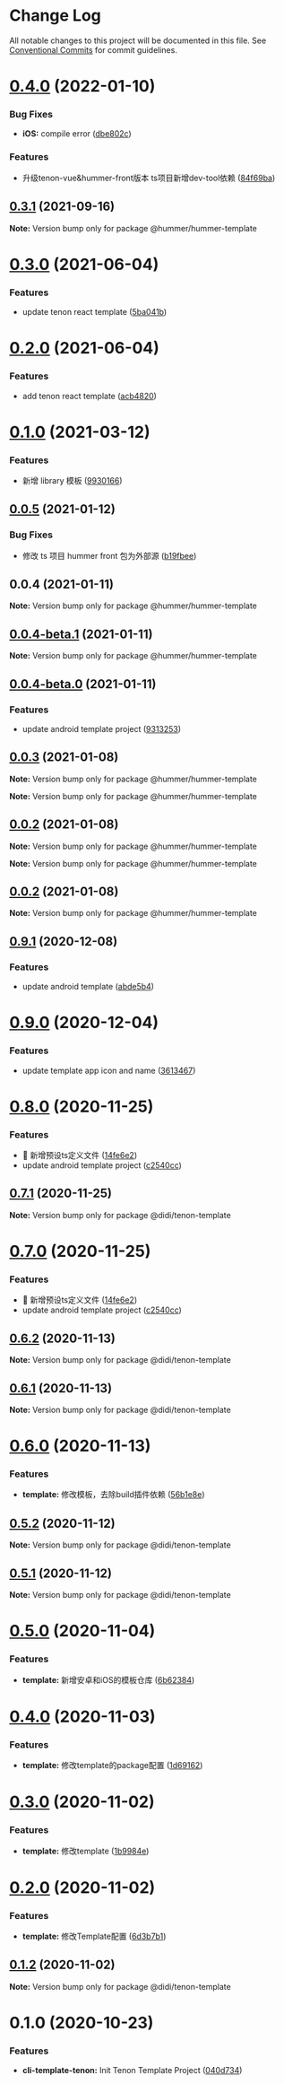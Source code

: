 # Change Log

All notable changes to this project will be documented in this file.
See [Conventional Commits](https://conventionalcommits.org) for commit guidelines.

# [0.4.0](https://github.com.cnpmjs.org/OrangeLab/hummer-cli-template/compare/v0.3.1...v0.4.0) (2022-01-10)


### Bug Fixes

* **iOS:** compile error ([dbe802c](https://github.com.cnpmjs.org/OrangeLab/hummer-cli-template/commit/dbe802c5436c8379080f7ec839eda810e1172eff))


### Features

* 升级tenon-vue&hummer-front版本 ts项目新增dev-tool依赖 ([84f69ba](https://github.com.cnpmjs.org/OrangeLab/hummer-cli-template/commit/84f69ba96aa1e216ae205f9759298c7108112ee8))





## [0.3.1](https://github.com.cnpmjs.org/OrangeLab/hummer-cli-template/compare/v0.3.0...v0.3.1) (2021-09-16)

**Note:** Version bump only for package @hummer/hummer-template





# [0.3.0](https://github.com/hummer-home/hummer-cli-template/compare/v0.2.0...v0.3.0) (2021-06-04)


### Features

* update tenon react template ([5ba041b](https://github.com/hummer-home/hummer-cli-template/commit/5ba041be837533d273dee5f13b55074f5cf97b38))





# [0.2.0](https://github.com/hummer-home/hummer-cli-template/compare/v0.1.1...v0.2.0) (2021-06-04)


### Features

* add tenon react template ([acb4820](https://github.com/hummer-home/hummer-cli-template/commit/acb4820b15e42e966ed0854e4f3de1f0027b41a6))





# [0.1.0](https://github.com/hummer-home/hummer-cli-template/compare/v0.0.5...v0.1.0) (2021-03-12)


### Features

* 新增 library 模板 ([9930166](https://github.com/hummer-home/hummer-cli-template/commit/99301660075b43b05bb2c628fc4404804b032a06))





## [0.0.5](https://github.com/hummer-home/hummer-cli-template/compare/v0.0.4...v0.0.5) (2021-01-12)


### Bug Fixes

* 修改 ts 项目 hummer front 包为外部源 ([b19fbee](https://github.com/hummer-home/hummer-cli-template/commit/b19fbeefc46f3c39dceff6f1a94511495a3113db))





## 0.0.4 (2021-01-11)

**Note:** Version bump only for package @hummer/hummer-template





## [0.0.4-beta.1](https://git.xiaojukeji.com/tenon/cli-template/compare/v0.0.4-beta.0...v0.0.4-beta.1) (2021-01-11)

**Note:** Version bump only for package @hummer/hummer-template





## [0.0.4-beta.0](https://git.xiaojukeji.com/tenon/cli-template/compare/v0.0.3...v0.0.4-beta.0) (2021-01-11)


### Features

* update android template project ([9313253](https://git.xiaojukeji.com/tenon/cli-template/commits/9313253b78c5a25793fbc012944de8af126f176e))





## [0.0.3](https://git.xiaojukeji.com/tenon/cli-template/compare/v0.9.1...v0.0.3) (2021-01-08)

**Note:** Version bump only for package @hummer/hummer-template







**Note:** Version bump only for package @hummer/hummer-template





## [0.0.2](https://git.xiaojukeji.com/tenon/cli-template/compare/v0.9.1...v0.0.2) (2021-01-08)

**Note:** Version bump only for package @hummer/hummer-template







**Note:** Version bump only for package @hummer/hummer-template





## [0.0.2](https://git.xiaojukeji.com/tenon/cli-template/compare/v0.9.1...v0.0.2) (2021-01-08)

**Note:** Version bump only for package @hummer/hummer-template





## [0.9.1](https://git.xiaojukeji.com/tenon/cli-template/compare/v0.9.0...v0.9.1) (2020-12-08)


### Features

* update android template ([abde5b4](https://git.xiaojukeji.com/tenon/cli-template/commits/abde5b402fa6bec736dd78601c7c95fce9b01902))





# [0.9.0](https://git.xiaojukeji.com/tenon/cli-template/compare/v0.8.0...v0.9.0) (2020-12-04)


### Features

* update template app icon and name ([3613467](https://git.xiaojukeji.com/tenon/cli-template/commits/36134672d946e8c2bb27e0fe47cf6c3f9c8d281a))





# [0.8.0](https://git.xiaojukeji.com/tenon/cli-template/compare/v0.6.2...v0.8.0) (2020-11-25)


### Features

* 🎸 新增预设ts定义文件 ([14fe6e2](https://git.xiaojukeji.com/tenon/cli-template/commits/14fe6e27a622e5c8457dfed36bdbd0695cf02977))
* update android template project ([c2540cc](https://git.xiaojukeji.com/tenon/cli-template/commits/c2540cc71715356eee7d2ac7c1a87fb9cdd5f671))





## [0.7.1](https://git.xiaojukeji.com/tenon/cli-template/compare/v0.7.0...v0.7.1) (2020-11-25)

**Note:** Version bump only for package @didi/tenon-template





# [0.7.0](https://git.xiaojukeji.com/tenon/cli-template/compare/v0.6.2...v0.7.0) (2020-11-25)


### Features

* 🎸 新增预设ts定义文件 ([14fe6e2](https://git.xiaojukeji.com/tenon/cli-template/commits/14fe6e27a622e5c8457dfed36bdbd0695cf02977))
* update android template project ([c2540cc](https://git.xiaojukeji.com/tenon/cli-template/commits/c2540cc71715356eee7d2ac7c1a87fb9cdd5f671))





## [0.6.2](https://git.xiaojukeji.com/tenon/cli-template/compare/v0.6.1...v0.6.2) (2020-11-13)

**Note:** Version bump only for package @didi/tenon-template





## [0.6.1](https://git.xiaojukeji.com/tenon/cli-template/compare/v0.6.0...v0.6.1) (2020-11-13)

**Note:** Version bump only for package @didi/tenon-template





# [0.6.0](https://git.xiaojukeji.com/tenon/cli-template/compare/v0.5.2...v0.6.0) (2020-11-13)


### Features

* **template:** 修改模板，去除build插件依赖 ([56b1e8e](https://git.xiaojukeji.com/tenon/cli-template/commits/56b1e8e80904b37d1ae49531b4aa1f4e8fc537a2))





## [0.5.2](https://git.xiaojukeji.com/tenon/cli-template/compare/v0.5.1...v0.5.2) (2020-11-12)

**Note:** Version bump only for package @didi/tenon-template





## [0.5.1](https://git.xiaojukeji.com/tenon/cli-template/compare/v0.5.0...v0.5.1) (2020-11-12)

**Note:** Version bump only for package @didi/tenon-template





# [0.5.0](https://git.xiaojukeji.com/tenon/cli-template/compare/v0.4.0...v0.5.0) (2020-11-04)


### Features

* **template:** 新增安卓和iOS的模板仓库 ([6b62384](https://git.xiaojukeji.com/tenon/cli-template/commits/6b6238496788438ffebf05e094059da9a37a7b50))





# [0.4.0](https://git.xiaojukeji.com/tenon/cli-template/compare/v0.3.0...v0.4.0) (2020-11-03)


### Features

* **template:** 修改template的package配置 ([1d69162](https://git.xiaojukeji.com/tenon/cli-template/commits/1d691620954b4bf74014b8c417303b4f4a626517))





# [0.3.0](https://git.xiaojukeji.com/tenon/cli-template/compare/v0.2.0...v0.3.0) (2020-11-02)


### Features

* **template:** 修改template ([1b9984e](https://git.xiaojukeji.com/tenon/cli-template/commits/1b9984e46139780be7381ac8c2d3176860271154))





# [0.2.0](https://git.xiaojukeji.com/tenon/cli-template/compare/v0.1.2...v0.2.0) (2020-11-02)


### Features

* **template:** 修改Template配置 ([6d3b7b1](https://git.xiaojukeji.com/tenon/cli-template/commits/6d3b7b1a6239e09ef36691a16942dbe96e7e3856))





## [0.1.2](https://git.xiaojukeji.com/tenon/cli-template/compare/v0.1.1...v0.1.2) (2020-11-02)

**Note:** Version bump only for package @didi/tenon-template





# 0.1.0 (2020-10-23)


### Features

* **cli-template-tenon:** Init Tenon Template Project ([040d734](https://git.xiaojukeji.com/tenon/cli-template/commits/040d734b519de998c1cbd5b1e432032803027aeb))
